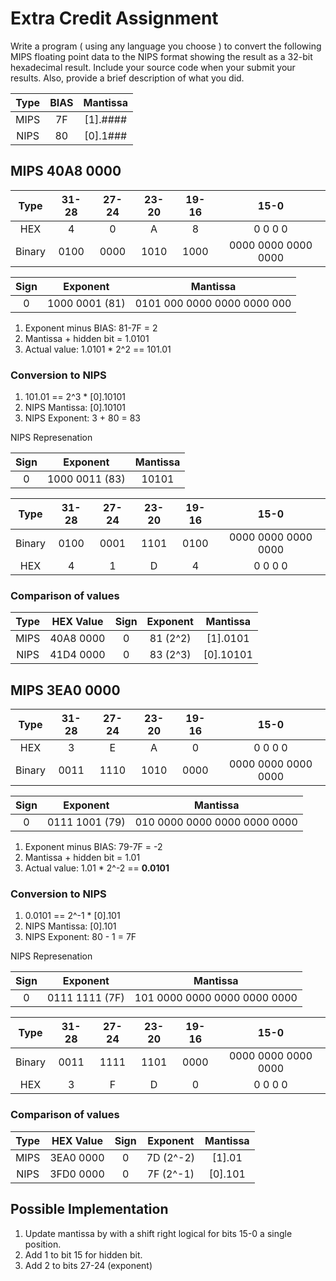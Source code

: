 # Extra Credit Assignment

Write a program ( using any language you choose ) to convert the following MIPS floating point data to the NIPS format showing the result as a 32-bit hexadecimal result.  Include your source code when your submit your results.  Also,  provide a brief description of what you did.

Type | BIAS | Mantissa
:--: | :--: | :------:
MIPS | 7F   | [1].####
NIPS | 80   | [0].1###

## MIPS 40A8 0000

Type   | 31-28 | 27-24 | 23-20 | 19-16 | 15-0
:----: | :---: | :---: | :---: | :---: | :-----------------:
HEX    | 4     | 0     | A     | 8     | 0 0 0 0
Binary | 0100  | 0000  | 1010  | 1000  | 0000 0000 0000 0000

Sign | Exponent       | Mantissa
:--: | :------------: | :------:
0    | 1000 0001 (81) | 0101 000 0000 0000 0000 000

1. Exponent minus BIAS: 81-7F = 2
1. Mantissa + hidden bit = 1.0101
1. Actual value: 1.0101 * 2^2 == 101.01

### Conversion to NIPS

1. 101.01 == 2^3 * [0].10101
1. NIPS Mantissa: [0].10101
1. NIPS Exponent: 3 + 80 = 83

NIPS Represenation

Sign | Exponent       | Mantissa
:--: | :------------: | :------:
0    | 1000 0011 (83) | 10101

Type   | 31-28 | 27-24 | 23-20 | 19-16 | 15-0
:----: | :---: | :---: | :---: | :---: | :-----------------:
Binary | 0100  | 0001  | 1101  | 0100  | 0000 0000 0000 0000
HEX    | 4     | 1     | D     | 4     | 0 0 0 0

### Comparison of values

Type | HEX Value | Sign | Exponent | Mantissa
:--: | :-------: | :--: | :------: | :------:
MIPS | 40A8 0000 | 0    | 81 (2^2) | [1].0101
NIPS | 41D4 0000 | 0    | 83 (2^3) | [0].10101

## MIPS 3EA0 0000

Type   | 31-28 | 27-24 | 23-20 | 19-16 | 15-0
:----: | :---: | :---: | :---: | :---: | :-----------------:
HEX    | 3     | E     | A     | 0     | 0 0 0 0
Binary | 0011  | 1110  | 1010  | 0000  | 0000 0000 0000 0000

Sign | Exponent       | Mantissa
:--: | :------------: | :------:
0    | 0111 1001 (79) | 010 0000 0000 0000 0000 0000

1. Exponent minus BIAS: 79-7F = -2
1. Mantissa + hidden bit = 1.01
1. Actual value: 1.01 * 2^-2 == __0.0101__

### Conversion to NIPS

1. 0.0101 == 2^-1 * [0].101
1. NIPS Mantissa: [0].101
1. NIPS Exponent: 80 - 1 = 7F

NIPS Represenation

Sign | Exponent       | Mantissa
:--: | :------------: | :------:
0    | 0111 1111 (7F) | 101 0000 0000 0000 0000 0000

Type   | 31-28 | 27-24 | 23-20 | 19-16 | 15-0
:----: | :---: | :---: | :---: | :---: | :-----------------:
Binary | 0011  | 1111  | 1101  | 0000  | 0000 0000 0000 0000
HEX    | 3     | F     | D     | 0     | 0 0 0 0

### Comparison of values

Type | HEX Value | Sign | Exponent  | Mantissa
:--: | :-------: | :--: | :-------: | :------:
MIPS | 3EA0 0000 | 0    | 7D (2^-2) | [1].01
NIPS | 3FD0 0000 | 0    | 7F (2^-1) | [0].101

## Possible Implementation

1. Update mantissa by with a shift right logical for bits 15-0 a single position.
1. Add 1 to bit 15 for hidden bit.
1. Add 2 to bits 27-24 (exponent)
